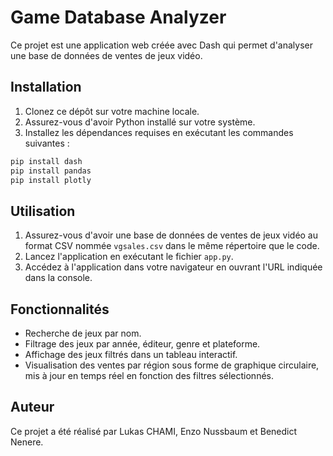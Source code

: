 # Game Database Analyzer

Ce projet est une application web créée avec Dash qui permet d'analyser une base de données de ventes de jeux vidéo.

## Installation

1. Clonez ce dépôt sur votre machine locale.
2. Assurez-vous d'avoir Python installé sur votre système.
3. Installez les dépendances requises en exécutant les commandes suivantes :

```python
pip install dash
pip install pandas
pip install plotly
```


## Utilisation

1. Assurez-vous d'avoir une base de données de ventes de jeux vidéo au format CSV nommée `vgsales.csv` dans le même répertoire que le code.
2. Lancez l'application en exécutant le fichier `app.py`.
3. Accédez à l'application dans votre navigateur en ouvrant l'URL indiquée dans la console.

## Fonctionnalités

- Recherche de jeux par nom.
- Filtrage des jeux par année, éditeur, genre et plateforme.
- Affichage des jeux filtrés dans un tableau interactif.
- Visualisation des ventes par région sous forme de graphique circulaire, mis à jour en temps réel en fonction des filtres sélectionnés.

## Auteur

Ce projet a été réalisé par Lukas CHAMI, Enzo Nussbaum et Benedict Nenere.

